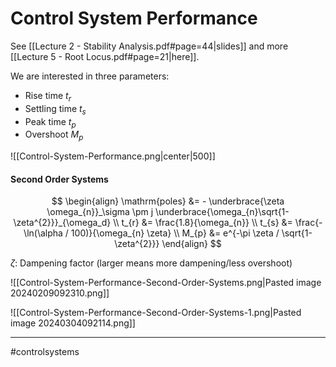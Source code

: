 # Control System Performance
See [[Lecture 2 - Stability Analysis.pdf#page=44|slides]] and more [[Lecture 5 - Root Locus.pdf#page=21|here]].

We are interested in three parameters:
- Rise time $t_{r}$
- Settling time $t_{s}$
- Peak time $t_{p}$
- Overshoot $M_{p}$

![[Control-System-Performance.png|center|500]]

#### Second Order Systems

$$
\begin{align}
\mathrm{poles} &= - \underbrace{\zeta \omega_{n}}_\sigma \pm j \underbrace{\omega_{n}\sqrt{1-\zeta^{2}}}_{\omega_d} \\
t_{r} &= \frac{1.8}{\omega_{n}} \\
t_{s} &= \frac{-\ln(\alpha / 100)}{\omega_{n} \zeta} \\
M_{p} &= e^{-\pi \zeta / \sqrt{1-\zeta^{2}}}
\end{align}
$$

$\zeta$: Dampening factor (larger means more dampening/less overshoot)

![[Control-System-Performance-Second-Order-Systems.png|Pasted image 20240209092310.png]]

![[Control-System-Performance-Second-Order-Systems-1.png|Pasted image 20240304092114.png]]

---
#controlsystems
